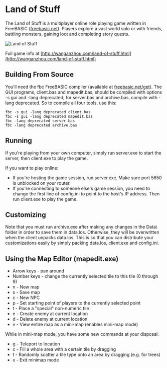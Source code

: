 # Land of Stuff
The Land of Stuff is a multiplayer online role playing game written in FreeBASIC ([freebasic.net](http://freebasic.net)). Players explore a vast world solo or with friends, battling monsters, gaining loot and completing story quests.

![Land of Stuff](http://wanganzhou.com/images/los/screen26.png)

Full game info at [http://wanganzhou.com/land-of-stuff.html](http://wanganzhou.com/land-of-stuff.html)

## Building From Source
You'll need the fbc FreeBASIC compiler (available at [freebasic.net/get](http://freebasic.net/get)). The GUI programs, client.bas and mapedit.bas, should be compiled with options -s gui and -lang deprecated; for server.bas and archive.bas, compile with -lang deprecated. So to compile all four tools, use this:

    fbc -s gui -lang deprecated client.bas
    fbc -s gui -lang deprecated mapedit.bas
    fbc -lang deprecated server.bas
    fbc -lang deprecated archive.bas

## Running
If you're playing from your own computer, simply run server.exe to start the server, then client.exe to play the game.

If you want to play online:
* If you're hosting the game session, run server.exe. Make sure port 5650 is unblocked on your router.
* If you're connecting to someone else's game session, you need to change the first line of config.ini to point to the host's IP address. Then run client.exe to play the game.

## Customizing
Note that you must run archive.exe after making any changes in the Data\ folder in order to save them in data.los. Otherwise, they will be overwritten when the client unpacks data.los. This is so that you can distribute your customizations easily by simply packing data.los, client.exe and config.ini.

## Using the Map Editor (mapedit.exe)
* Arrow keys - pan around  
* Number keys - change the currently selected tile to this tile (0 through 9)  
* n - New map  
* s - Save map  
* c - New NPC  
* p - Set starting point of players to the currently selected point  
* t - Place a "special" non-numeric tile  
* e - Create enemy at current location  
* d - Delete enemy at current location  
* v - View entire map as a mini-map (enables mini-map mode)  

While in mini-map mode, you have some new commands at your disposal:  
* g - Teleport to location  
* c - Fill a whole area with a certain tile by dragging  
* t - Randomly scatter a tile type onto an area by dragging (e.g. for trees)  
* x - Exit minimap mode  
